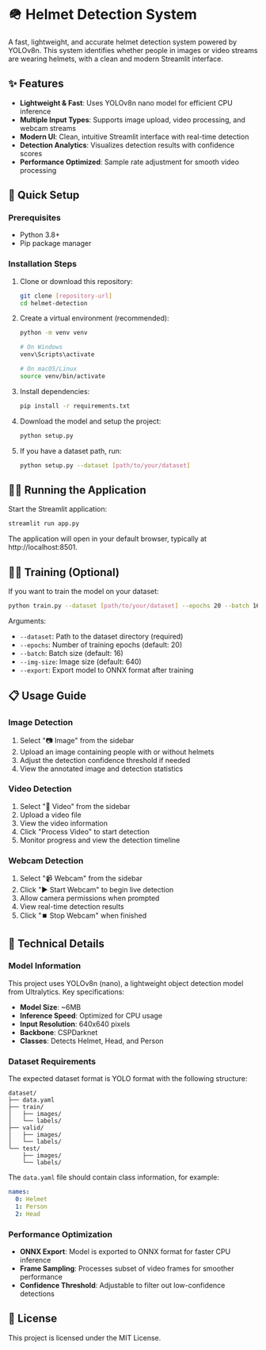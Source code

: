 # 🪖 Helmet Detection System

A fast, lightweight, and accurate helmet detection system powered by YOLOv8n. This system identifies whether people in images or video streams are wearing helmets, with a clean and modern Streamlit interface.

## ✨ Features

- **Lightweight & Fast**: Uses YOLOv8n nano model for efficient CPU inference
- **Multiple Input Types**: Supports image upload, video processing, and webcam streams
- **Modern UI**: Clean, intuitive Streamlit interface with real-time detection
- **Detection Analytics**: Visualizes detection results with confidence scores
- **Performance Optimized**: Sample rate adjustment for smooth video processing

## 🚀 Quick Setup

### Prerequisites

- Python 3.8+
- Pip package manager

### Installation Steps

1. Clone or download this repository:
   ```bash
   git clone [repository-url]
   cd helmet-detection
   ```

2. Create a virtual environment (recommended):
   ```bash
   python -m venv venv
   
   # On Windows
   venv\Scripts\activate
   
   # On macOS/Linux
   source venv/bin/activate
   ```

3. Install dependencies:
   ```bash
   pip install -r requirements.txt
   ```

4. Download the model and setup the project:
   ```bash
   python setup.py
   ```

5. If you have a dataset path, run:
   ```bash
   python setup.py --dataset [path/to/your/dataset]
   ```

## 🏃‍♂️ Running the Application

Start the Streamlit application:
```bash
streamlit run app.py
```

The application will open in your default browser, typically at http://localhost:8501.

## 🏋️‍♂️ Training (Optional)

If you want to train the model on your dataset:

```bash
python train.py --dataset [path/to/your/dataset] --epochs 20 --batch 16 --export
```

Arguments:
- `--dataset`: Path to the dataset directory (required)
- `--epochs`: Number of training epochs (default: 20)
- `--batch`: Batch size (default: 16)
- `--img-size`: Image size (default: 640)
- `--export`: Export model to ONNX format after training

## 📋 Usage Guide

### Image Detection

1. Select "📷 Image" from the sidebar
2. Upload an image containing people with or without helmets
3. Adjust the detection confidence threshold if needed
4. View the annotated image and detection statistics

### Video Detection

1. Select "🎥 Video" from the sidebar
2. Upload a video file
3. View the video information
4. Click "Process Video" to start detection
5. Monitor progress and view the detection timeline

### Webcam Detection

1. Select "📹 Webcam" from the sidebar
2. Click "▶️ Start Webcam" to begin live detection
3. Allow camera permissions when prompted
4. View real-time detection results
5. Click "⏹️ Stop Webcam" when finished

## 🔧 Technical Details

### Model Information

This project uses YOLOv8n (nano), a lightweight object detection model from Ultralytics. Key specifications:

- **Model Size**: ~6MB
- **Inference Speed**: Optimized for CPU usage
- **Input Resolution**: 640x640 pixels
- **Backbone**: CSPDarknet
- **Classes**: Detects Helmet, Head, and Person

### Dataset Requirements

The expected dataset format is YOLO format with the following structure:
```
dataset/
├── data.yaml
├── train/
│   ├── images/
│   └── labels/
├── valid/
│   ├── images/
│   └── labels/
└── test/
    ├── images/
    └── labels/
```

The `data.yaml` file should contain class information, for example:
```yaml
names:
  0: Helmet
  1: Person
  2: Head
```

### Performance Optimization

- **ONNX Export**: Model is exported to ONNX format for faster CPU inference
- **Frame Sampling**: Processes subset of video frames for smoother performance
- **Confidence Threshold**: Adjustable to filter out low-confidence detections

## 🤝 License

This project is licensed under the MIT License.